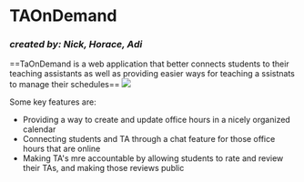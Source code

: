 # TAOnDemand 
### *created by: Nick, Horace, Adi*
==TaOnDemand is a web application that better connects students to their teaching assistants as well as providing easier ways for teaching a ssistnats to manage their schedules==
![](https://computing.ece.vt.edu/~santol/projects/zsl_via_visual_abstraction/interact/interact_illustration_instance_dataset/imgs/28X8B727M0IG2TUJK1PFYVF9E5ACXR_11.jpg)

Some key features are:
  * Providing a way to create and update office hours in a nicely organized calendar
  * Connecting students and TA through a chat feature for those office hours that are online
  * Making TA's mre accountable by allowing students to rate and review their TAs, and making those reviews public
  
